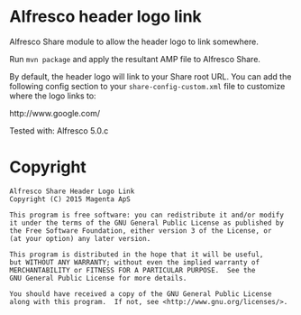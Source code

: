 Alfresco header logo link
=========================

Alfresco Share module to allow the header logo to link somewhere.

Run `mvn package` and apply the resultant AMP file to Alfresco Share.

By default, the header logo will link to your Share root URL.
You can add the following config section to your `share-config-custom.xml` 
file to customize where the logo links to:

  <config evaluator="string-compare" condition="Logo">
       <!-- Change this to what you want the header logo to link to -->
      <href>http://www.google.com/</href>
   </config>

Tested with: Alfresco 5.0.c

Copyright
==========
    Alfresco Share Header Logo Link
    Copyright (C) 2015 Magenta ApS

    This program is free software: you can redistribute it and/or modify
    it under the terms of the GNU General Public License as published by
    the Free Software Foundation, either version 3 of the License, or
    (at your option) any later version.

    This program is distributed in the hope that it will be useful,
    but WITHOUT ANY WARRANTY; without even the implied warranty of
    MERCHANTABILITY or FITNESS FOR A PARTICULAR PURPOSE.  See the
    GNU General Public License for more details.

    You should have received a copy of the GNU General Public License
    along with this program.  If not, see <http://www.gnu.org/licenses/>.